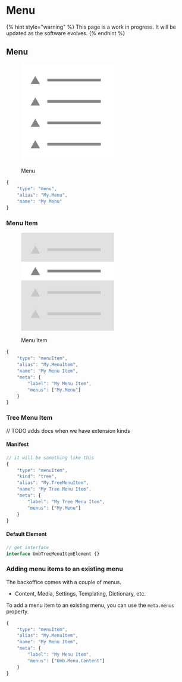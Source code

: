 # Menu

{% hint style="warning" %}
This page is a work in progress. It will be updated as the software evolves.
{% endhint %}

## Menu

<figure><img src="../../../.gitbook/assets/menu.png" alt="" width="250"><figcaption><p>Menu</p></figcaption></figure>

```typescript
{
	"type": "menu",
	"alias": "My.Menu",
	"name": "My Menu"
}
```

### Menu Item <a href="#menu-item" id="menu-item"></a>

<figure><img src="../../../.gitbook/assets/menu-item.png" alt="" width="250"><figcaption><p>Menu Item</p></figcaption></figure>

```typescript
{
	"type": "menuItem",
	"alias": "My.MenuItem",
	"name": "My Menu Item",
	"meta": {
		"label": "My Menu Item",
		"menus": ["My.Menu"]
	}
}
```

### **Tree Menu Item**

// TODO adds docs when we have extension kinds

#### **Manifest**

```typescript
// it will be something like this
{
	"type": "menuItem",
	"kind": "tree",
	"alias": "My.TreeMenuItem",
	"name": "My Tree Menu Item",
	"meta": {
		"label": "My Tree Menu Item",
		"menus": ["My.Menu"]
	}
}
```

#### **Default Element**

```typescript
// get interface
interface UmbTreeMenuItemElement {}
```

### **Adding menu items to an existing menu**

The backoffice comes with a couple of menus.

* Content, Media, Settings, Templating, Dictionary, etc.

To add a menu item to an existing menu, you can use the `meta.menus` property.

```typescript
{
	"type": "menuItem",
	"alias": "My.MenuItem",
	"name": "My Menu Item",
	"meta": {
		"label": "My Menu Item",
		"menus": ["Umb.Menu.Content"]
	}
}
```
